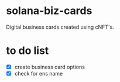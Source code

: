 # solana-biz-cards

Digital business cards created using cNFT's.

# to do list
- [x] create business card options
- [x] check for ens name
